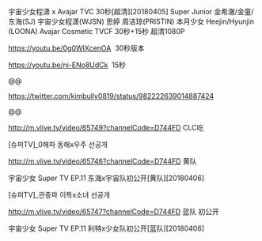 

宇宙少女程潇 x Avajar TVC 30秒[超清][20180405]
Super Junior 金希澈/金童/东海(SJ) 宇宙少女程潇(WJSN) 思婷 周洁琼(PRISTIN) 本月少女 Heejin/Hyunjin (LOONA) Avajar Cosmetic TVCF 30秒+15秒 超清1080P

https://youtu.be/0g0WIXcenOA  30秒版本

https://youtu.be/ni-ENo8UdCk  15秒

@@

https://twitter.com/kimbully0819/status/982222639014887424

@@

http://m.vlive.tv/video/65749?channelCode=D744FD  CLC吃

[슈퍼TV]_0해파 동해x우주 선공개

http://m.vlive.tv/video/65746?channelCode=D744FD  黄队

宇宙少女 Super TV EP.11 东海x宇宙队初公开[黄队][20180406]

[슈퍼TV]_관종파 이특x소녀 선공개

http://m.vlive.tv/video/65747?channelCode=D744FD  蓝队 初公开

宇宙少女 Super TV EP.11 利特x少女队初公开[蓝队][20180406]
